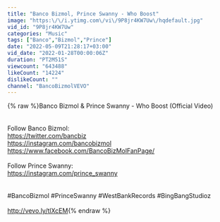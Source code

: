 ```yaml
---
title: "Banco Bizmol, Prince Swanny - Who Boost"
image: "https:\/\/i.ytimg.com\/vi\/9P8jr4KW7Uw\/hqdefault.jpg"
vid_id: "9P8jr4KW7Uw"
categories: "Music"
tags: ["Banco","Bizmol","Prince"]
date: "2022-05-09T21:28:17+03:00"
vid_date: "2022-01-28T00:00:06Z"
duration: "PT2M51S"
viewcount: "643488"
likeCount: "14224"
dislikeCount: ""
channel: "BancoBizmolVEVO"
---
```

{% raw %}Banco Bizmol &amp; Prince Swanny - Who Boost (Official Video)<br /><br /><br />Follow Banco Bizmol:<br /><a rel="nofollow" target="blank" href="https://twitter.com/bancbiz">https://twitter.com/bancbiz</a><br /><a rel="nofollow" target="blank" href="https://instagram.com/bancobizmol">https://instagram.com/bancobizmol</a><br /><a rel="nofollow" target="blank" href="https://www.facebook.com/BancoBizMolFanPage/">https://www.facebook.com/BancoBizMolFanPage/</a><br /><br />Follow Prince Swanny:<br /><a rel="nofollow" target="blank" href="https://instagram.com/prince_swanny">https://instagram.com/prince_swanny</a><br /><br /><br />#BancoBizmol #PrinceSwanny #WestBankRecords #BingBangStudioz<br /><br /><a rel="nofollow" target="blank" href="http://vevo.ly/tlXcEM">http://vevo.ly/tlXcEM</a>{% endraw %}
